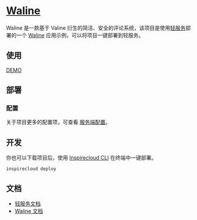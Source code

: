 # [Waline](https://github.com/walinejs/inspirecloud-starter)


Waline 是一款基于 Valine 衍生的简洁、安全的评论系统，该项目是使用[轻服务](https://qingfuwu.cn)部署的一个 [Waline](https://waline.js.org) 应用示例，可以将项目一键部署到轻服务。

## 使用

[DEMO](https://waline.app.cloudendpoint.cn/)


## 部署

<!--待补充-->

### 配置

关于项目更多的配置项，可查看 [服务端配置](https://waline.js.org/server/basic.html)。

## 开发

你也可以下载项目后，使用 [Inspirecloud CLI](https://qingfuwu.cn/docs/nodejs/cloud-project/cli.html) 在终端中一键部署。

```
inspirecloud deploy
```

## 文档

- [轻服务文档](https://qingfuwu.cn/docs/nodejs/#what-is)
- [Waline 文档](https://waline.js.org)
